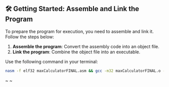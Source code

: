 ## 🛠️    Getting Started: Assemble and Link the Program

To prepare the program for execution, you need to assemble and link it. Follow the steps below:

1. **Assemble the program**: Convert the assembly code into an object file.
2. **Link the program**: Combine the object file into an executable.

Use the following command in your terminal:

```sh
nasm -f elf32 maxCalculatorFINAL.asm && gcc -m32 maxCalculatorFINAL.o -o maxCalculatorFINAL.out && ./maxCalculatorFINAL.out
```
~
~

